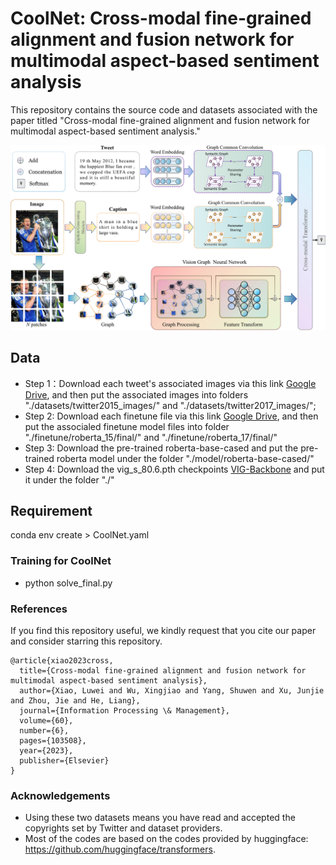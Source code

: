 # CoolNet: Cross-modal fine-grained alignment and fusion network for multimodal aspect-based sentiment analysis

This repository contains the source code and datasets associated with the paper titled "Cross-modal fine-grained alignment and fusion network for multimodal aspect-based sentiment analysis."

<p align="center">
  <img src="./CoolNet.png" width="800"/>
</p>


## Data

- Step 1：Download each tweet's associated images via this link [Google Drive](https://drive.google.com/file/d/1PpvvncnQkgDNeBMKVgG2zFYuRhbL873g/view), and then put the associated images into folders "./datasets/twitter2015_images/" and "./datasets/twitter2017_images/";
- Step 2: Download each finetune file via this link [Google Drive](https://drive.google.com/drive/folders/1nRHti6jdcrZOkh6PaqnpgdllAxjUuMCO?usp=sharing), and then put the associaled finetune model files into folder "./finetune/roberta_15/final/" and "./finetune/roberta_17/final/"
- Step 3: Download the pre-trained roberta-base-cased and put the pre-trained roberta model under the folder "./model/roberta-base-cased/"
- Step 4: Download the vig_s_80.6.pth checkpoints [VIG-Backbone](https://github.com/huawei-noah/Efficient-AI-Backbones/releases/tag/vig) and put it under the folder "./"


## Requirement
conda env create > CoolNet.yaml



### Training for CoolNet
- python solve_final.py




###  References
If you find this repository useful, we kindly request that you cite our paper and consider starring this repository.
```
@article{xiao2023cross,
  title={Cross-modal fine-grained alignment and fusion network for multimodal aspect-based sentiment analysis},
  author={Xiao, Luwei and Wu, Xingjiao and Yang, Shuwen and Xu, Junjie and Zhou, Jie and He, Liang},
  journal={Information Processing \& Management},
  volume={60},
  number={6},
  pages={103508},
  year={2023},
  publisher={Elsevier}
}
```

### Acknowledgements
- Using these two datasets means you have read and accepted the copyrights set by Twitter and dataset providers.
- Most of the codes are based on the codes provided by huggingface: https://github.com/huggingface/transformers.
